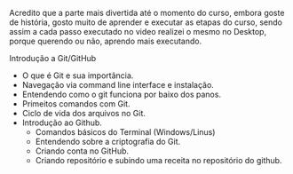 Acredito que a parte mais divertida até o momento do curso, embora goste de história, gosto muito de aprender e executar as etapas do curso, sendo assim a cada passo executado no video realizei o mesmo no Desktop, porque querendo ou não, aprendo mais executando.


Introdução a Git/GitHub
- O que é Git e sua importância.
- Navegação via command line interface e instalação.
- Entendendo como o git funciona por baixo dos panos.
- Primeitos comandos com Git.
- Ciclo de vida dos arquivos no Git.
- Introdução ao Github.
	- Comandos básicos do Terminal (Windows/Linus)
	- Entendendo sobre a criptografia do Git.
	- Criando conta no GitHub.
	- Criando repositório e subindo uma receita no repositório do github.